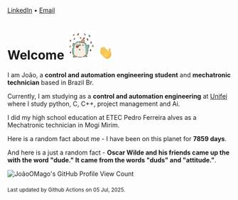 [LinkedIn](https://www.linkedin.com/in/joão-pedro-gozzoli-b95641301/) &bull;
[Email](joaopedrogozzoli@gmail.com)

# Welcome <img src="happy.gif" height="64px" /> <img src="wave.gif" height="32px" />

I am João, a  **control and automation engineering student** and **mechatronic technician** based in Brazil Br.

Currently, I am studying as a **control and automation engineering** at [Unifei](https://unifei.edu.br) where I study python, C, C++, project management and Ai.

I did my high school education at ETEC Pedro Ferreira alves as a Mechatronic technician in Mogi Mirim.

Here is a random fact about me - I have been on this planet for **7859 days**.

And here is a just a random fact -  **Oscar Wilde and his friends came up the with the word "dude." It came from the words "duds" and "attitude."**.

![JoãoOMago's GitHub Profile View Count](https://komarev.com/ghpvc/?username=JoaoOMago)

<sub>Last updated by Github Actions on 05 Jul, 2025.</sub>
